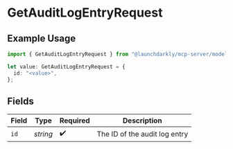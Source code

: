 # GetAuditLogEntryRequest

## Example Usage

```typescript
import { GetAuditLogEntryRequest } from "@launchdarkly/mcp-server/models/operations";

let value: GetAuditLogEntryRequest = {
  id: "<value>",
};
```

## Fields

| Field                         | Type                          | Required                      | Description                   |
| ----------------------------- | ----------------------------- | ----------------------------- | ----------------------------- |
| `id`                          | *string*                      | :heavy_check_mark:            | The ID of the audit log entry |